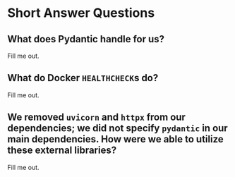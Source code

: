 # Short Answer Questions

## What does Pydantic handle for us?

Fill me out.

## What do Docker `HEALTHCHECK`s do?

Fill me out.

## We removed `uvicorn` and `httpx` from our dependencies; we did not specify `pydantic` in our main dependencies. How were we able to utilize these external libraries?

Fill me out.
